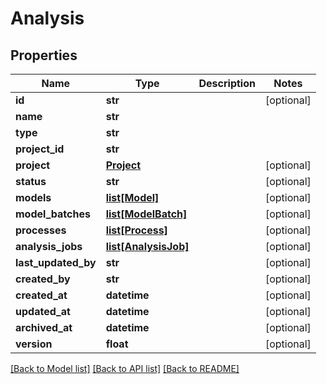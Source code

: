 # Analysis

## Properties
Name | Type | Description | Notes
------------ | ------------- | ------------- | -------------
**id** | **str** |  | [optional] 
**name** | **str** |  | 
**type** | **str** |  | 
**project_id** | **str** |  | 
**project** | [**Project**](Project.md) |  | [optional] 
**status** | **str** |  | [optional] 
**models** | [**list[Model]**](Model.md) |  | [optional] 
**model_batches** | [**list[ModelBatch]**](ModelBatch.md) |  | [optional] 
**processes** | [**list[Process]**](Process.md) |  | [optional] 
**analysis_jobs** | [**list[AnalysisJob]**](AnalysisJob.md) |  | [optional] 
**last_updated_by** | **str** |  | [optional] 
**created_by** | **str** |  | [optional] 
**created_at** | **datetime** |  | [optional] 
**updated_at** | **datetime** |  | [optional] 
**archived_at** | **datetime** |  | [optional] 
**version** | **float** |  | [optional] 

[[Back to Model list]](../README.md#documentation-for-models) [[Back to API list]](../README.md#documentation-for-api-endpoints) [[Back to README]](../README.md)

